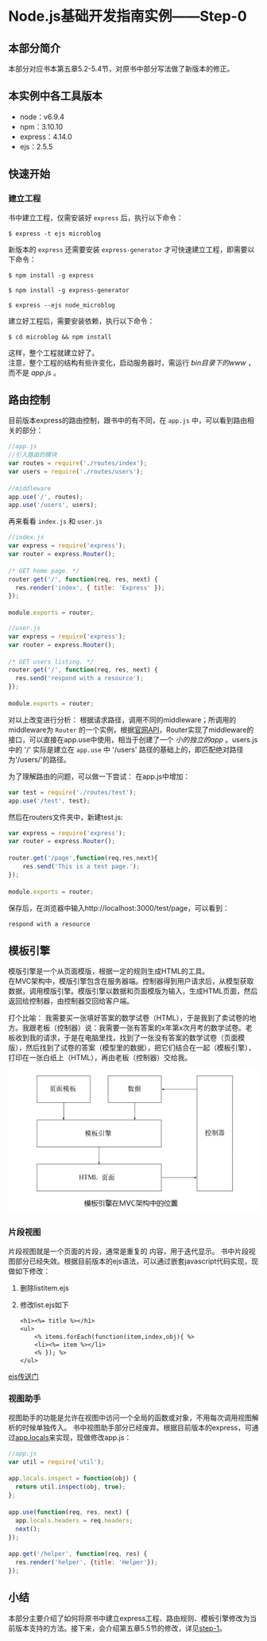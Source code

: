 # Node.js基础开发指南实例——Step-0

## 本部分简介
本部分对应书本第五章5.2-5.4节，对原书中部分写法做了新版本的修正。

## 本实例中各工具版本

* node：v6.9.4
* npm：3.10.10
* express：4.14.0
* ejs：2.5.5

## 快速开始

### 建立工程
书中建立工程，仅需安装好 `express` 后，执行以下命令：

```
$ express -t ejs microblog
```

新版本的 `express` 还需要安装 `express-generator` 才可快速建立工程，即需要以下命令：

```
$ npm install -g express
```

```
$ npm install -g express-generator
```

```
$ express --ejs node_microblog
```

建立好工程后，需要安装依赖，执行以下命令：

```
$ cd microblog && npm install
```

这样，整个工程就建立好了。  
注意，整个工程的结构有些许变化，启动服务器时，需运行 *bin目录下的www* ，而不是 *app.js* 。

## 路由控制
目前版本express的路由控制，跟书中的有不同，在 `app.js` 中，可以看到路由相关的部分：

```javascript
//app.js
//引入路由的模块
var routes = require('./routes/index');
var users = require('./routes/users');

//middleware
app.use('/', routes);
app.use('/users', users);
```

再来看看 `index.js` 和 `user.js`

```javascript
//index.js
var express = require('express');
var router = express.Router();

/* GET home page. */
router.get('/', function(req, res, next) {
  res.render('index', { title: 'Express' });
});

module.exports = router;
```

```javascript
//user.js
var express = require('express');
var router = express.Router();

/* GET users listing. */
router.get('/', function(req, res, next) {
  res.send('respond with a resource');
});

module.exports = router;
```

对以上改变进行分析：
根据请求路径，调用不同的middleware；所调用的middleware为 `Router` 的一个实例，根据[官网API](http://expressjs.com/en/4x/api.html#router)，Router实现了middleware的接口，可以直接在app.use中使用，相当于创建了一个 *小的独立的app* 。users.js中的 '/' 实际是建立在 `app.use` 中 '/users' 路径的基础上的，即匹配绝对路径为'/users/'的路径。

为了理解路由的问题，可以做一下尝试：
在app.js中增加：

```javascript
var test = require('./routes/test');
app.use('/test', test);
```

然后在routers文件夹中，新建test.js:

```javascript
var express = require('express');
var router = express.Router();

router.get('/page',function(req,res,next){
	res.send('This is a test page.');
});

module.exports = router;
```

保存后，在浏览器中输入http://localhost:3000/test/page，可以看到：

```html
respond with a resource
```

## 模板引擎
模版引擎是一个从页面模版，根据一定的规则生成HTML的工具。  
在MVC架构中，模版引擎包含在服务器端。控制器得到用户请求后，从模型获取数据，调用模版引擎。模版引擎以数据和页面模版为输入，生成HTML页面，然后返回给控制器，由控制器交回给客户端。

打个比喻：
我需要买一张填好答案的数学试卷（HTML），于是我到了卖试卷的地方。我跟老板（控制器）说：我需要一张有答案的x年第x次月考的数学试卷。老板收到我的请求，于是在电脑里找，找到了一张没有答案的数学试卷（页面模版），然后找到了试卷的答案（模型里的数据），把它们结合在一起（模板引擎），打印在一张白纸上（HTML），再由老板（控制器）交给我。

![模板引擎在MVC架构中的位置](./README_img/template_1.png)

### 片段视图
片段视图就是一个页面的片段，通常是重复的 内容，用于迭代显示。
书中片段视图部分已经失效。根据目前版本的ejs语法，可以通过嵌套javascript代码实现，现做如下修改：  

1. 删除listitem.ejs
2. 修改list.ejs如下

	```ejs
	<h1><%= title %></h1>
	<ul>
		<% items.forEach(function(item,index,obj){ %>
		<li><%= item %></li>
		<% }); %>
	</ul>
	```

[ejs传送门](https://github.com/mde/ejs)

### 视图助手
视图助手的功能是允许在视图中访问一个全局的函数或对象，不用每次调用视图解析的时候单独传入。
书中视图助手部分已经废弃。根据目前版本的express，可通过[app.locals](http://expressjs.com/4x/api.html#app.locals)来实现，现做修改app.js：

```javascript
//app.js
var util = require('util');

app.locals.inspect = function(obj) {
  return util.inspect(obj, true);
};

app.use(function(req, res, next) {
  app.locals.headers = req.headers;
  next();
});

app.get('/helper', function(req, res) {
  res.render('helper', {title: 'Helper'});
});
```

## 小结
本部分主要介绍了如何将原书中建立express工程、路由规则、模板引擎修改为当前版本支持的方法。接下来，会介绍第五章5.5节的修改，详见[step-1](https://github.com/lizijie1993/node_microblog/tree/step-1)。